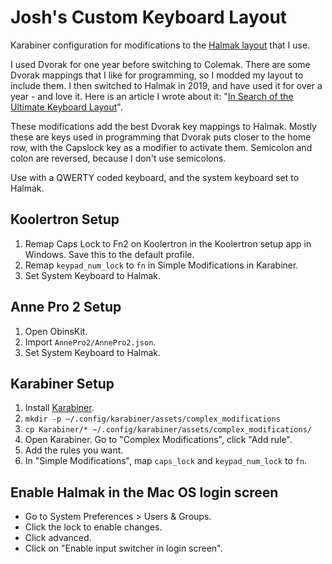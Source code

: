 # Josh's Custom Keyboard Layout

Karabiner configuration for modifications to the [Halmak layout](https://github.com/MadRabbit/halmak) that I use.

I used Dvorak for one year before switching to Colemak. There are some Dvorak mappings that I like for programming, so I modded my layout to include them. I then switched to Halmak in 2019, and have used it for over a year - and love it. Here is an article I wrote about it: "[In Search of the Ultimate Keyboard Layout](https://joshwulf.com/blog/2019/11/ultimate-keyboard/)".

These modifications add the best Dvorak key mappings to Halmak. Mostly these are keys used in programming that Dvorak puts closer to the home row, with the Capslock key as a modifier to activate them. Semicolon and colon are reversed, because I don't use semicolons.

Use with a QWERTY coded keyboard, and the system keyboard set to Halmak.

## Koolertron Setup

1. Remap Caps Lock to Fn2 on Koolertron in the Koolertron setup app in Windows. Save this to the default profile.
2. Remap `keypad_num_lock` to `fn` in Simple Modifications in Karabiner.
3. Set System Keyboard to Halmak.

## Anne Pro 2 Setup

1. Open ObinsKit.
2. Import `AnnePro2/AnnePro2.json`.
3. Set System Keyboard to Halmak.

## Karabiner Setup

1. Install [Karabiner](https://pqrs.org/osx/karabiner/index.html).
2. `mkdir -p ~/.config/karabiner/assets/complex_modifications`
3. `cp Karabiner/* ~/.config/karabiner/assets/complex_modifications/`
4. Open Karabiner. Go to "Complex Modifications", click "Add rule".
5. Add the rules you want.
6. In "Simple Modifications", map `caps_lock` and `keypad_num_lock` to `fn`.

## Enable Halmak in the Mac OS login screen

- Go to System Preferences > Users & Groups.
- Click the lock to enable changes.
- Click advanced.
- Click on "Enable input switcher in login screen".
